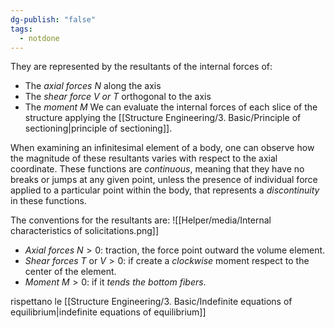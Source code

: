 ```yaml
---
dg-publish: "false"
tags:
  - notdone
---
```

They are represented by the resultants of the internal forces of:
- The *axial forces N* along the axis
- The *shear force V or T* orthogonal to the axis
- The *moment M*
We can evaluate the internal forces of each slice of the structure applying the [[Structure Engineering/3. Basic/Principle of sectioning|principle of sectioning]].

When examining an infinitesimal element of a body, one can observe how the magnitude of these resultants varies with respect to the axial coordinate. These functions are *continuous*, meaning that they have no breaks or jumps at any given point, unless the presence of individual force applied to a particular point within the body, that represents a *discontinuity* in these functions.

The conventions for the resultants are:
![[Helper/media/Internal characteristics of solicitations.png]]
- *Axial forces* $N>0$: traction, the force point outward the volume element.
- *Shear forces* $T$ or $V>0$: if create a *clockwise* moment respect to the center of the element.
- *Moment* $M>0$: if it *tends the bottom fibers*.

rispettano le [[Structure Engineering/3. Basic/Indefinite equations of equilibrium|indefinite equations of equilibrium]] 
